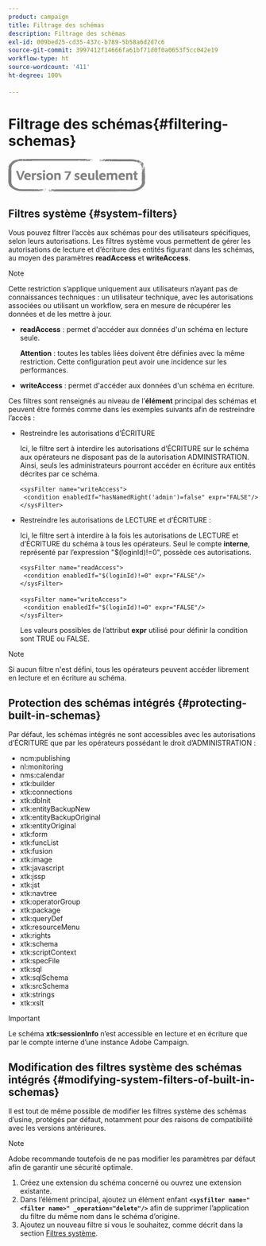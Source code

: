 ```yaml
---
product: campaign
title: Filtrage des schémas
description: Filtrage des schémas
exl-id: 009bed25-cd35-437c-b789-5b58a6d2d7c6
source-git-commit: 3997412f14666fa61bf71d0f0a0653f5cc042e19
workflow-type: ht
source-wordcount: '411'
ht-degree: 100%

---
```


# Filtrage des schémas{#filtering-schemas}

![](../../assets/v7-only.svg)

## Filtres système {#system-filters}

Vous pouvez filtrer l’accès aux schémas pour des utilisateurs spécifiques, selon leurs autorisations. Les filtres système vous permettent de gérer les autorisations de lecture et d’écriture des entités figurant dans les schémas, au moyen des paramètres **readAccess** et **writeAccess**.

>[!NOTE]
>
>Cette restriction s’applique uniquement aux utilisateurs n’ayant pas de connaissances techniques : un utilisateur technique, avec les autorisations associées ou utilisant un workflow, sera en mesure de récupérer les données et de les mettre à jour.

* **readAccess** : permet d&#39;accéder aux données d&#39;un schéma en lecture seule.

   **Attention** : toutes les tables liées doivent être définies avec la même restriction. Cette configuration peut avoir une incidence sur les performances.

* **writeAccess** : permet d&#39;accéder aux données d&#39;un schéma en écriture.

Ces filtres sont renseignés au niveau de l’**élément** principal des schémas et peuvent être formés comme dans les exemples suivants afin de restreindre l’accès :

* Restreindre les autorisations d’ÉCRITURE

   Ici, le filtre sert à interdire les autorisations d’ÉCRITURE sur le schéma aux opérateurs ne disposant pas de la autorisation ADMINISTRATION. Ainsi, seuls les administrateurs pourront accéder en écriture aux entités décrites par ce schéma.

   ```
   <sysFilter name="writeAccess">      
    <condition enabledIf="hasNamedRight('admin')=false" expr="FALSE"/>    
   </sysFilter>
   ```

* Restreindre les autorisations de LECTURE et d’ÉCRITURE :

   Ici, le filtre sert à interdire à la fois les autorisations de LECTURE et d’ÉCRITURE du schéma à tous les opérateurs. Seul le compte **interne**, représenté par l’expression &quot;$(loginId)!=0&quot;, possède ces autorisations.

   ```
   <sysFilter name="readAccess"> 
    <condition enabledIf="$(loginId)!=0" expr="FALSE"/>
   </sysFilter>
   
   <sysFilter name="writeAccess">  
    <condition enabledIf="$(loginId)!=0" expr="FALSE"/>
   </sysFilter>
   ```

   Les valeurs possibles de l’attribut **expr** utilisé pour définir la condition sont TRUE ou FALSE.

>[!NOTE]
>
>Si aucun filtre n&#39;est défini, tous les opérateurs peuvent accéder librement en lecture et en écriture au schéma.

## Protection des schémas intégrés {#protecting-built-in-schemas}

Par défaut, les schémas intégrés ne sont accessibles avec les autorisations d’ÉCRITURE que par les opérateurs possédant le droit d’ADMINISTRATION :

* ncm:publishing
* nl:monitoring
* nms:calendar
* xtk:builder
* xtk:connections
* xtk:dbInit
* xtk:entityBackupNew
* xtk:entityBackupOriginal
* xtk:entityOriginal
* xtk:form
* xtk:funcList
* xtk:fusion
* xtk:image
* xtk:javascript
* xtk:jssp
* xtk:jst
* xtk:navtree
* xtk:operatorGroup
* xtk:package
* xtk:queryDef
* xtk:resourceMenu
* xtk:rights
* xtk:schema
* xtk:scriptContext
* xtk:specFile
* xtk:sql
* xtk:sqlSchema
* xtk:srcSchema
* xtk:strings
* xtk:xslt

>[!IMPORTANT]
>
>Le schéma **xtk:sessionInfo** n’est accessible en lecture et en écriture que par le compte interne d’une instance Adobe Campaign.

## Modification des filtres système des schémas intégrés {#modifying-system-filters-of-built-in-schemas}

Il est tout de même possible de modifier les filtres système des schémas d’usine, protégés par défaut, notamment pour des raisons de compatibilité avec les versions antérieures.

>[!NOTE]
>
>Adobe recommande toutefois de ne pas modifier les paramètres par défaut afin de garantir une sécurité optimale.

1. Créez une extension du schéma concerné ou ouvrez une extension existante.
1. Dans l’élément principal, ajoutez un élément enfant **`<sysfilter name="<filter name>" _operation="delete"/>`** afin de supprimer l’application du filtre du même nom dans le schéma d’origine.
1. Ajoutez un nouveau filtre si vous le souhaitez, comme décrit dans la section [Filtres système](#system-filters).
